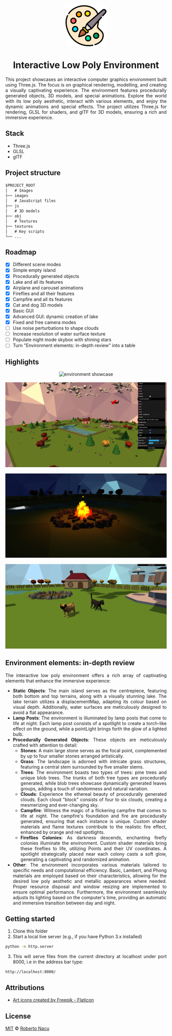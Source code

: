 <div align="center">

<img src="/images/logo.png" alt="logo" width="128"/>

</div>

<h1 align="center">Interactive Low Poly Environment</h1>

<div align="justify">

This project showcases an interactive computer graphics environment built using Three.js. The focus is on graphical rendering, modelling, and creating a visually captivating experience. The environment features procedurally generated objects, 3D models, and special animations. Explore the world with its low poly aesthetic, interact with various elements, and enjoy the dynamic animations and special effects. The project utilizes Three.js for rendering, GLSL for shaders, and glTF for 3D models, ensuring a rich and immersive experience.

## Stack

- Three.js
- GLSL
- glTF

## Project structure

```
$PROJECT_ROOT
│   # Images
├── images
│   # JavaScript files
├── js
│   # 3D models
├── obj
│   # Textures
├── textures
│   # Key scripts
└── ...
```

## Roadmap

- [x] Different scene modes
- [x] Simple empty island
- [x] Procedurally generated objects
- [x] Lake and all its features
- [x] Airplane and carousel animations
- [x] Fireflies and all their features
- [x] Campfire and all its features
- [x] Cat and dog 3D models
- [x] Basic GUI
- [x] Advanced GUI: dynamic creation of lake
- [x] Fixed and free camera modes
- [ ] Use noise perturbations to shape clouds
- [ ] Increase resolution of water surface texture
- [ ] Populate night mode skybox with shining stars
- [ ] Turn "Environment elements: in-depth review" into a table

## Highlights

  <div align="center">
    <img src="/images/environment_showcase.gif" alt="environment showcase"/>
    <br/>
    <br/>
    <img src="/images/environment_showcase.jpg" alt="environment showcase"/>
    <br/>
    <br/>
    <img src="/images/campfire.jpg" alt="campfire"/>
    <br/>
    <br/>
    <img src="/images/3D_models.jpg" alt="3D models"/>
  </div>

## Environment elements: in-depth review

The interactive low poly environment offers a rich array of captivating elements that enhance the immersive experience:

- **Static Objects**: The main island serves as the centrepiece, featuring both bottom and top terrains, along with a visually stunning lake. The lake terrain utilizes a displacementMap, adapting its colour based on visual depth. Additionally, water surfaces are meticulously designed to avoid a flat appearance.
- **Lamp Posts**: The environment is illuminated by lamp posts that come to life at night. Each lamp post consists of a spotlight to create a torch-like effect on the ground, while a pointLight brings forth the glow of a lighted bulb.
- **Procedurally Generated Objects**: These objects are meticulously crafted with attention to detail:
    - **Stones**: A main large stone serves as the focal point, complemented by up to four smaller stones arranged artistically.
    - **Grass**: The landscape is adorned with intricate grass structures, featuring a central stem surrounded by five smaller stems.
    - **Trees**: The environment boasts two types of trees: pine trees and unique blob trees. The trunks of both tree types are procedurally generated, while blob trees showcase dynamically generated leaves groups, adding a touch of randomness and natural variation.
    - **Clouds**: Experience the ethereal beauty of procedurally generated clouds. Each cloud "block" consists of four to six clouds, creating a mesmerizing and ever-changing sky.
    - **Campfire**: Witness the magic of a flickering campfire that comes to life at night. The campfire's foundation and fire are procedurally generated, ensuring that each instance is unique. Custom shader materials and flame textures contribute to the realistic fire effect, enhanced by orange and red spotlights.
    - **Fireflies Colonies**: As darkness descends, enchanting firefly colonies illuminate the environment. Custom shader materials bring these fireflies to life, utilizing Points and their UV coordinates. A spotlight strategically placed near each colony casts a soft glow, generating a captivating and randomized animation.
- **Other**: The environment incorporates various materials tailored to specific needs and computational efficiency. Basic, Lambert, and Phong materials are employed based on their characteristics, allowing for the desired low poly aesthetic and metallic appearances where needed. Proper resource disposal and window resizing are implemented to ensure optimal performance. Furthermore, the environment seamlessly adjusts its lighting based on the computer's time, providing an automatic and immersive transition between day and night.

## Getting started

1. Clone this folder
2. Start a local live server (e.g., if you have Python 3.x installed)

```sh
python -m http.server
```

3. This will serve files from the current directory at localhost under port 8000, i.e in the address bar type:

```
http://localhost:8000/
```

## Attributions

- <a href="https://www.flaticon.com/free-icons/art" title="art icons">Art icons created by Freepik - Flaticon</a>

## License

[MIT](https://github.com/1391819/interactive-low-poly-environment/blob/main/License.txt) © [Roberto Nacu](https://github.com/1391819)

</div>
